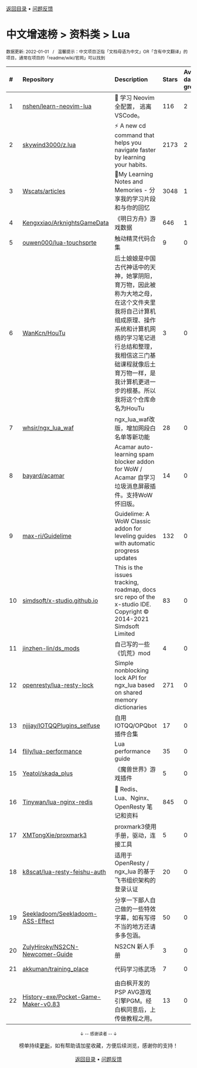 <a href="https://github.com/GrowingGit/GitHub-Chinese-Top-Charts#github中文排行榜">返回目录</a> • <a href="/content/docs/feedback.md">问题反馈</a>

# 中文增速榜 > 资料类 > Lua
<sub>数据更新: 2022-01-01&nbsp;&nbsp;&nbsp;/&nbsp;&nbsp;&nbsp;温馨提示：中文项目泛指「文档母语为中文」OR「含有中文翻译」的项目，通常在项目的「readme/wiki/官网」可以找到</sub>

|#|Repository|Description|Stars|Average daily growth|Updated|
|:-|:-|:-|:-|:-|:-|
|1|[nshen/learn-neovim-lua](https://github.com/nshen/learn-neovim-lua)|📜 学习 Neovim 全配置， 逃离 VSCode。|116|2|2021-12-29|
|2|[skywind3000/z.lua](https://github.com/skywind3000/z.lua)|:zap: A new cd command that helps you navigate faster by learning your habits.|2173|2|2021-11-13|
|3|[Wscats/articles](https://github.com/Wscats/articles)|🔖My Learning Notes and Memories - 分享我的学习片段和与你的回忆|3048|1|2021-12-20|
|4|[Kengxxiao/ArknightsGameData](https://github.com/Kengxxiao/ArknightsGameData)|《明日方舟》游戏数据|646|1|2021-12-30|
|5|[ouwen000/lua-touchsprte](https://github.com/ouwen000/lua-touchsprte)|触动精灵代码合集|9|0|2021-11-09|
|6|[WanKcn/HouTu](https://github.com/WanKcn/HouTu)|后土娘娘是中国古代神话中的天神，她掌阴阳，育万物，因此被称为大地之母，在这个文件夹里我将自己计算机组成原理、操作系统和计算机网络的学习笔记进行总结和整理，我相信这三门基础课程就像后土育万物一样，是我计算机更进一步的根基。所以我将这个仓库命名为HouTu|3|0|2021-12-13|
|7|[whsir/ngx_lua_waf](https://github.com/whsir/ngx_lua_waf)|ngx_lua_waf改版，增加网段白名单等新功能|28|0|2021-07-27|
|8|[bayard/acamar](https://github.com/bayard/acamar)|Acamar auto-learning spam blocker addon for WoW / Acamar 自学习垃圾消息屏蔽插件。支持WoW怀旧版。|14|0|2021-06-21|
|9|[max-ri/Guidelime](https://github.com/max-ri/Guidelime)|Guidelime: A WoW Classic addon for leveling guides with automatic progress updates|132|0|2021-11-30|
|10|[simdsoft/x-studio.github.io](https://github.com/simdsoft/x-studio.github.io)|This is the issues tracking, roadmap, docs src repo of the x-studio IDE. Copyright © 2014-2021 Simdsoft Limited|83|0|2021-12-31|
|11|[jinzhen-lin/ds_mods](https://github.com/jinzhen-lin/ds_mods)|自己写的一些《饥荒》mod|4|0|2021-12-11|
|12|[openresty/lua-resty-lock](https://github.com/openresty/lua-resty-lock)|Simple nonblocking lock API for ngx_lua based on shared memory dictionaries|271|0|2021-10-08|
|13|[njjjay/IOTQQPlugins_selfuse](https://github.com/njjjay/IOTQQPlugins_selfuse)|自用IOTQQ/OPQbot插件合集|17|0|2021-08-30|
|14|[flily/lua-performance](https://github.com/flily/lua-performance)|Lua performance guide|35|0|2021-08-11|
|15|[Yeatol/skada_plus](https://github.com/Yeatol/skada_plus)|《魔兽世界》游戏插件|5|0|2021-12-18|
|16|[Tinywan/lua-nginx-redis](https://github.com/Tinywan/lua-nginx-redis)|:hibiscus: Redis、Lua、Nginx、OpenResty 笔记和资料|845|0|2021-10-26|
|17|[XMTongXie/proxmark3](https://github.com/XMTongXie/proxmark3)|proxmark3使用手册，驱动，连接工具|5|0|2021-10-15|
|18|[k8scat/lua-resty-feishu-auth](https://github.com/k8scat/lua-resty-feishu-auth)|适用于 OpenResty / ngx_lua 的基于飞书组织架构的登录认证|20|0|2021-11-24|
|19|[Seekladoom/Seekladoom-ASS-Effect](https://github.com/Seekladoom/Seekladoom-ASS-Effect)|分享一下鄙人自己做的一些特效字幕，如有写得不当的地方还请多多包涵。|50|0|2021-12-17|
|20|[ZulyHiroky/NS2CN-Newcomer-Guide](https://github.com/ZulyHiroky/NS2CN-Newcomer-Guide)|NS2CN 新人手册|3|0|2021-07-13|
|21|[akkuman/training_place](https://github.com/akkuman/training_place)|代码学习练武场|7|0|2021-11-08|
|22|[History-exe/Pocket-Game-Maker-v0.83](https://github.com/History-exe/Pocket-Game-Maker-v0.83)|由白枫开发的PSP AVG游戏引擎PGM。经白枫同意后，上传做教程之用。|13|0|2021-12-30|

<div align="center">
    <p><sub>↓ -- 感谢读者 -- ↓</sub></p>
    榜单持续<a href="/content/docs/milestone.md">更新</a>，如有帮助请加星收藏，方便后续浏览，感谢你的支持！
</div>

<br/>

<div align="center"><a href="https://github.com/GrowingGit/GitHub-Chinese-Top-Charts#github中文排行榜">返回目录</a> • <a href="/content/docs/feedback.md">问题反馈</a></div>
